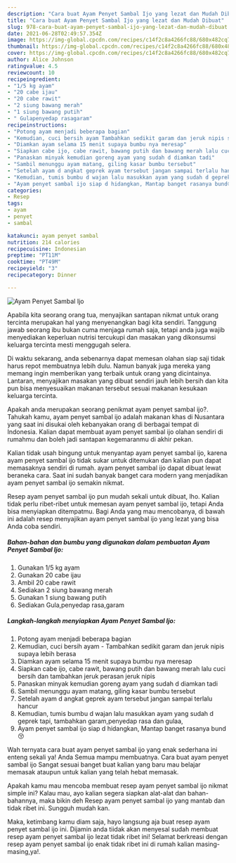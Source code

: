 ```yaml
---
description: "Cara buat Ayam Penyet Sambal Ijo yang lezat dan Mudah Dibuat"
title: "Cara buat Ayam Penyet Sambal Ijo yang lezat dan Mudah Dibuat"
slug: 978-cara-buat-ayam-penyet-sambal-ijo-yang-lezat-dan-mudah-dibuat
date: 2021-06-28T02:49:57.354Z
image: https://img-global.cpcdn.com/recipes/c14f2c8a4266fc88/680x482cq70/ayam-penyet-sambal-ijo-foto-resep-utama.jpg
thumbnail: https://img-global.cpcdn.com/recipes/c14f2c8a4266fc88/680x482cq70/ayam-penyet-sambal-ijo-foto-resep-utama.jpg
cover: https://img-global.cpcdn.com/recipes/c14f2c8a4266fc88/680x482cq70/ayam-penyet-sambal-ijo-foto-resep-utama.jpg
author: Alice Johnson
ratingvalue: 4.5
reviewcount: 10
recipeingredient:
- "1/5 kg ayam"
- "20 cabe ijau"
- "20 cabe rawit"
- "2 siung bawang merah"
- "1 siung bawang putih"
- " Gulapenyedap rasagaram"
recipeinstructions:
- "Potong ayam menjadi beberapa bagian"
- "Kemudian, cuci bersih ayam Tambahkan sedikit garam dan jeruk nipis supaya lebih berasa"
- "Diamkan ayam selama 15 menit supaya bumbu nya meresap"
- "Siapkan cabe ijo, cabe rawit, bawang putih dan bawang merah lalu cuci bersih dan tambahkan jeruk perasan jeruk nipis"
- "Panaskan minyak kemudian goreng ayam yang sudah d diamkan tadi"
- "Sambil menunggu ayam matang, giling kasar bumbu tersebut"
- "Setelah ayam d angkat geprek ayam tersebut jangan sampai terlalu hancur"
- "Kemudian, tumis bumbu d wajan lalu masukkan ayam yang sudah d geprek tapi, tambahkan garam,penyedap rasa dan gulaa,"
- "Ayam penyet sambal ijo siap d hidangkan, Mantap banget rasanya bund😚"
categories:
- Resep
tags:
- ayam
- penyet
- sambal

katakunci: ayam penyet sambal 
nutrition: 214 calories
recipecuisine: Indonesian
preptime: "PT11M"
cooktime: "PT49M"
recipeyield: "3"
recipecategory: Dinner

---
```



![Ayam Penyet Sambal Ijo](https://img-global.cpcdn.com/recipes/c14f2c8a4266fc88/680x482cq70/ayam-penyet-sambal-ijo-foto-resep-utama.jpg)

Apabila kita seorang orang tua, menyajikan santapan nikmat untuk orang tercinta merupakan hal yang menyenangkan bagi kita sendiri. Tanggung jawab seorang ibu bukan cuma menjaga rumah saja, tetapi anda juga wajib menyediakan keperluan nutrisi tercukupi dan masakan yang dikonsumsi keluarga tercinta mesti menggugah selera.

Di waktu  sekarang, anda sebenarnya dapat memesan olahan siap saji tidak harus repot membuatnya lebih dulu. Namun banyak juga mereka yang memang ingin memberikan yang terbaik untuk orang yang dicintainya. Lantaran, menyajikan masakan yang dibuat sendiri jauh lebih bersih dan kita pun bisa menyesuaikan makanan tersebut sesuai makanan kesukaan keluarga tercinta. 



Apakah anda merupakan seorang penikmat ayam penyet sambal ijo?. Tahukah kamu, ayam penyet sambal ijo adalah makanan khas di Nusantara yang saat ini disukai oleh kebanyakan orang di berbagai tempat di Indonesia. Kalian dapat membuat ayam penyet sambal ijo olahan sendiri di rumahmu dan boleh jadi santapan kegemaranmu di akhir pekan.

Kalian tidak usah bingung untuk menyantap ayam penyet sambal ijo, karena ayam penyet sambal ijo tidak sukar untuk ditemukan dan kalian pun dapat memasaknya sendiri di rumah. ayam penyet sambal ijo dapat dibuat lewat beraneka cara. Saat ini sudah banyak banget cara modern yang menjadikan ayam penyet sambal ijo semakin nikmat.

Resep ayam penyet sambal ijo pun mudah sekali untuk dibuat, lho. Kalian tidak perlu ribet-ribet untuk memesan ayam penyet sambal ijo, tetapi Anda bisa menyiapkan ditempatmu. Bagi Anda yang mau mencobanya, di bawah ini adalah resep menyajikan ayam penyet sambal ijo yang lezat yang bisa Anda coba sendiri.

<!--inarticleads1-->

##### Bahan-bahan dan bumbu yang digunakan dalam pembuatan Ayam Penyet Sambal Ijo:

1. Gunakan 1/5 kg ayam
1. Gunakan 20 cabe ijau
1. Ambil 20 cabe rawit
1. Sediakan 2 siung bawang merah
1. Gunakan 1 siung bawang putih
1. Sediakan  Gula,penyedap rasa,garam




<!--inarticleads2-->

##### Langkah-langkah menyiapkan Ayam Penyet Sambal Ijo:

1. Potong ayam menjadi beberapa bagian
1. Kemudian, cuci bersih ayam - Tambahkan sedikit garam dan jeruk nipis supaya lebih berasa
1. Diamkan ayam selama 15 menit supaya bumbu nya meresap
1. Siapkan cabe ijo, cabe rawit, bawang putih dan bawang merah lalu cuci bersih dan tambahkan jeruk perasan jeruk nipis
1. Panaskan minyak kemudian goreng ayam yang sudah d diamkan tadi
1. Sambil menunggu ayam matang, giling kasar bumbu tersebut
1. Setelah ayam d angkat geprek ayam tersebut jangan sampai terlalu hancur
1. Kemudian, tumis bumbu d wajan lalu masukkan ayam yang sudah d geprek tapi, tambahkan garam,penyedap rasa dan gulaa,
1. Ayam penyet sambal ijo siap d hidangkan, Mantap banget rasanya bund😚




Wah ternyata cara buat ayam penyet sambal ijo yang enak sederhana ini enteng sekali ya! Anda Semua mampu membuatnya. Cara buat ayam penyet sambal ijo Sangat sesuai banget buat kalian yang baru mau belajar memasak ataupun untuk kalian yang telah hebat memasak.

Apakah kamu mau mencoba membuat resep ayam penyet sambal ijo nikmat simple ini? Kalau mau, ayo kalian segera siapkan alat-alat dan bahan-bahannya, maka bikin deh Resep ayam penyet sambal ijo yang mantab dan tidak ribet ini. Sungguh mudah kan. 

Maka, ketimbang kamu diam saja, hayo langsung aja buat resep ayam penyet sambal ijo ini. Dijamin anda tiidak akan menyesal sudah membuat resep ayam penyet sambal ijo lezat tidak ribet ini! Selamat berkreasi dengan resep ayam penyet sambal ijo enak tidak ribet ini di rumah kalian masing-masing,ya!.

